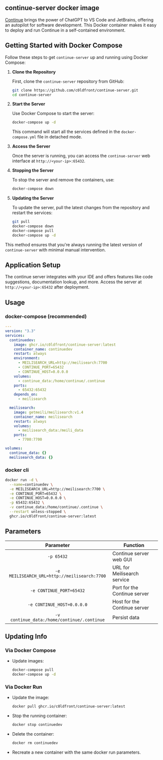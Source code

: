 ## continue-server docker image


[Continue](https://continue.dev) brings the power of ChatGPT to VS Code and JetBrains, offering an autopilot for software development. This Docker container makes it easy to deploy and run Continue in a self-contained environment.

## Getting Started with Docker Compose

Follow these steps to get `continue-server` up and running using Docker Compose:

1. **Clone the Repository**
   
   First, clone the `continue-server` repository from GitHub:

   ```bash
   git clone https://github.com/c0ldfront/continue-server.git
   cd continue-server
   ```

2. **Start the Server**

   Use Docker Compose to start the server:

   ```bash
   docker-compose up -d
   ```

   This command will start all the services defined in the `docker-compose.yml` file in detached mode.

3. **Access the Server**

   Once the server is running, you can access the `continue-server` web interface at `http://<your-ip>:65432`.

4. **Stopping the Server**

   To stop the server and remove the containers, use:

   ```bash
   docker-compose down
   ```

5. **Updating the Server**

   To update the server, pull the latest changes from the repository and restart the services:

   ```bash
   git pull
   docker-compose down
   docker-compose pull
   docker-compose up -d
   ```

This method ensures that you're always running the latest version of `continue-server` with minimal manual intervention.


## Application Setup

The continue server integrates with your IDE and offers features like code suggestions, documentation lookup, and more. Access the server at `http://<your-ip>:65432` after deployment.

## Usage

### docker-compose (recommended)

```yaml
---
version: "3.3"
services:
  continuedev:
    image: ghcr.io/c0ldfront/continue-server:latest
    container_name: continuedev
    restart: always
    environment:
      - MEILISEARCH_URL=http://meilisearch:7700
      - CONTINUE_PORT=65432
      - CONTINUE_HOST=0.0.0.0
    volumes:
      - continue_data:/home/continue/.continue
    ports:
      - 65432:65432
    depends_on:
      - meilisearch

  meilisearch:
    image: getmeili/meilisearch:v1.4
    container_name: meilisearch
    restart: always
    volumes:
      - meilisearch_data:/meili_data
    ports:
      - 7700:7700

volumes:
  continue_data: {}
  meilisearch_data: {}
```

### docker cli

```bash
docker run -d \
  --name=continuedev \
  -e MEILISEARCH_URL=http://meilisearch:7700 \
  -e CONTINUE_PORT=65432 \
  -e CONTINUE_HOST=0.0.0.0 \
  -p 65432:65432 \
  -v continue_data:/home/continue/.continue \
  --restart unless-stopped \
  ghcr.io/c0ldfront/continue-server:latest
```

## Parameters

| Parameter | Function |
| :----: | --- |
| `-p 65432` | Continue server web GUI |
| `-e MEILISEARCH_URL=http://meilisearch:7700` | URL for Meilisearch service |
| `-e CONTINUE_PORT=65432` | Port for the Continue server |
| `-e CONTINUE_HOST=0.0.0.0` | Host for the Continue server |
| `-v continue_data:/home/continue/.continue` | Persist data |

## Updating Info

### Via Docker Compose

* Update images:

    ```bash
    docker-compose pull
    docker-compose up -d
    ```

### Via Docker Run

* Update the image:

    ```bash
    docker pull ghcr.io/c0ldfront/continue-server:latest
    ```

* Stop the running container:

    ```bash
    docker stop continuedev
    ```

* Delete the container:

    ```bash
    docker rm continuedev
    ```

* Recreate a new container with the same docker run parameters.
